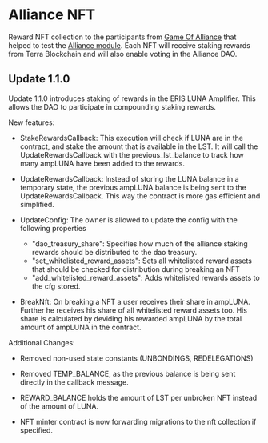 # Alliance NFT

Reward NFT collection to the participants from [Game Of Alliance](https://docs.alliance.terra.money/game-of-alliance/overview/) that helped to test the [Alliance module](https://github.com/terra-money/alliance). Each NFT will receive staking rewards from Terra Blockchain and will also enable voting in the Alliance DAO.

## Update 1.1.0

Update 1.1.0 introduces staking of rewards in the ERIS LUNA Amplifier. This allows the DAO to participate in compounding staking rewards.

New features:

- StakeRewardsCallback: This execution will check if LUNA are in the contract, and stake the amount that is available in the LST. It will call the UpdateRewardsCallback with the previous_lst_balance to track how many ampLUNA have been added to the rewards.

- UpdateRewardsCallback: Instead of storing the LUNA balance in a temporary state, the previous ampLUNA balance is being sent to the UpdateRewardsCallback. This way the contract is more gas efficient and simplified.

- UpdateConfig: The owner is allowed to update the config with the following properties
  - "dao_treasury_share": Specifies how much of the alliance staking rewards should be distributed to the dao treasury.
  - "set_whitelisted_reward_assets": Sets all whitelisted reward assets that should be checked for distribution during breaking an NFT
  - "add_whitelisted_reward_assets": Adds whitelisted rewards assets to the cfg stored.

- BreakNft: On breaking a NFT a user receives their share in ampLUNA. Further he receives his share of all whitelisted reward assets too. His share is calculated by deviding his rewarded ampLUNA by the total amount of ampLUNA in the contract.

Additional Changes:

- Removed non-used state constants (UNBONDINGS, REDELEGATIONS)

- Removed TEMP_BALANCE, as the previous balance is being sent directly in the callback message.

- REWARD_BALANCE holds the amount of LST per unbroken NFT instead of the amount of LUNA.

- NFT minter contract is now forwarding migrations to the nft collection if specified.

